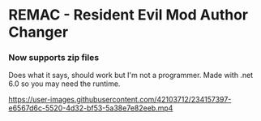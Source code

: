 # REMAC - Resident Evil Mod Author Changer

### Now supports zip files

Does what it says, should work but I'm not a programmer.
Made with .net 6.0 so you may need the runtime. 



https://user-images.githubusercontent.com/42103712/234157397-e6567d6c-5520-4d32-bf53-5a38e7e82eeb.mp4

